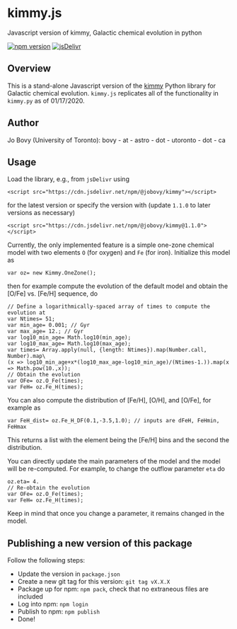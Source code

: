 # kimmy.js
Javascript version of kimmy, Galactic chemical evolution in python

[![npm version](https://badge.fury.io/js/%40jobovy%2Fkimmy.svg)](https://badge.fury.io/js/%40jobovy%2Fkimmy)
[![jsDelivr](https://badgen.net/jsdelivr/v/npm/@jobovy/kimmy)](https://www.jsdelivr.com/package/npm/@jobovy/kimmy)

## Overview

This is a stand-alone Javascript version of the
[kimmy](https://github.com/jobovy/kimmy) Python library for Galactic
chemical evolution. ``kimmy.js`` replicates all of the functionality
in ``kimmy.py`` as of 01/17/2020.

## Author

Jo Bovy (University of Toronto): bovy - at - astro - dot - utoronto - dot - ca

## Usage

Load the library, e.g., from ``jsDelivr`` using
```
<script src="https://cdn.jsdelivr.net/npm/@jobovy/kimmy"></script>
```
for the latest version or specify the version with (update ``1.1.0`` to later versions as necessary)
```
<script src="https://cdn.jsdelivr.net/npm/@jobovy/kimmy@1.1.0"></script>
```

Currently, the only implemented feature is a simple one-zone chemical
model with two elements ``O`` (for oxygen) and ``Fe`` (for
iron). Initialize this model as
```
var oz= new Kimmy.OneZone();
```
then for example compute the evolution of the default model and obtain
the [O/Fe] vs. [Fe/H] sequence, do
```
// Define a logarithmically-spaced array of times to compute the evolution at
var Ntimes= 51;
var min_age= 0.001; // Gyr
var max_age= 12.; // Gyr
var log10_min_age= Math.log10(min_age);
var log10_max_age= Math.log10(max_age);
var times= Array.apply(null, {length: Ntimes}).map(Number.call, Number).map\
(x => log10_min_age+x*(log10_max_age-log10_min_age)/(Ntimes-1.)).map(x => Math.pow(10.,x));
// Obtain the evolution
var OFe= oz.O_Fe(times);
var FeH= oz.Fe_H(times);
```

You can also compute the distribution of [Fe/H], [O/H], and [O/Fe],
for example as
```
var FeH_dist= oz.Fe_H_DF(0.1,-3.5,1.0); // inputs are dFeH, FeHmin, FeHmax
```
This returns a list with the element being the [Fe/H] bins and the
second the distribution.

You can directly update the main parameters of the model and the model
will be re-computed. For example, to change the outflow parameter
``eta`` do
```
oz.eta= 4.
// Re-obtain the evolution
var OFe= oz.O_Fe(times);
var FeH= oz.Fe_H(times);
```
Keep in mind that once you change a parameter, it remains changed in
the model.

## Publishing a new version of this package

Follow the following steps:

* Update the version in ``package.json``
* Create a new git tag for this version: ``git tag vX.X.X``
* Package up for npm: ``npm pack``, check that no extraneous files are included
* Log into npm: ``npm login``
* Publish to npm: ``npm publish``
* Done!